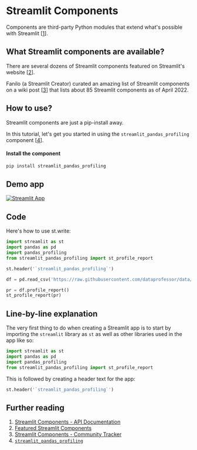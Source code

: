 # Streamlit Components

Components are third-party Python modules that extend what's possible with Streamlit [[1](https://docs.streamlit.io/library/components)].

## What Streamlit components are available?

There are several dozens of Streamlit components featured on Streamlit's website [[2](https://streamlit.io/components)].

Fanilo (a Streamlit Creator) curated an amazing list of Streamlit components on a wiki post [[3](https://discuss.streamlit.io/t/streamlit-components-community-tracker/4634)] that lists about 85 Streamlit components as of April 2022.

## How to use?

Streamlit components are just a pip-install away.

In this tutorial, let's get you started in using the `streamlit_pandas_profiling` component [[4](https://share.streamlit.io/okld/streamlit-gallery/main?p=pandas-profiling)].

#### Install the component 

```bash
pip install streamlit_pandas_profiling
```

## Demo app

[![Streamlit App](https://static.streamlit.io/badges/streamlit_badge_black_white.svg)](https://share.streamlit.io/dataprofessor/st.template/)

## Code
Here's how to use st.write:
```python
import streamlit as st
import pandas as pd
import pandas_profiling
from streamlit_pandas_profiling import st_profile_report

st.header('`streamlit_pandas_profiling`')

df = pd.read_csv('https://raw.githubusercontent.com/dataprofessor/data/master/penguins_cleaned.csv')

pr = df.profile_report()
st_profile_report(pr)
```

## Line-by-line explanation
The very first thing to do when creating a Streamlit app is to start by importing the `streamlit` library as `st` as well as other libraries used in the app like so:
```python
import streamlit as st
import pandas as pd
import pandas_profiling
from streamlit_pandas_profiling import st_profile_report
```

This is followed by creating a header text for the app:
```python
st.header('`streamlit_pandas_profiling`')
```


## Further reading
1. [Streamlit Components - API Documentation](https://docs.streamlit.io/library/components)
2. [Featured Streamlit Components](https://streamlit.io/components)
3. [Streamlit Components - Community Tracker](https://discuss.streamlit.io/t/streamlit-components-community-tracker/4634)
4. [`streamlit_pandas_profiling`](https://share.streamlit.io/okld/streamlit-gallery/main?p=pandas-profiling)
